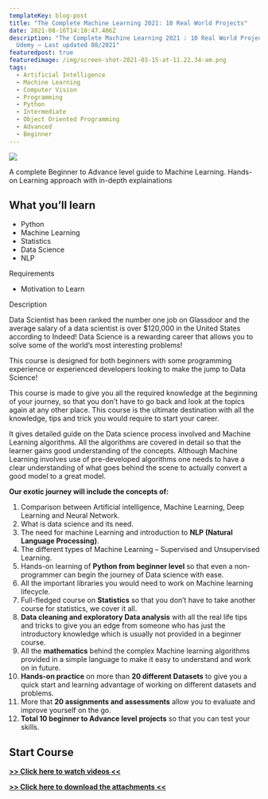 ```yaml
---
templateKey: blog-post
title: "The Complete Machine Learning 2021: 10 Real World Projects"
date: 2021-08-16T14:10:47.406Z
description: "The Complete Machine Learning 2021 : 10 Real World Projects —
  Udemy — Last updated 08/2021"
featuredpost: true
featuredimage: /img/screen-shot-2021-03-15-at-11.22.34-am.png
tags:
  - Artificial Intelligence
  - Machine Learning
  - Computer Vision
  - Programming
  - Python
  - Intermediate
  - Object Oriented Programming
  - Advanced
  - Beginner
---
```

![](/img/screen-shot-2021-03-15-at-11.22.34-am.png)

A complete Beginner to Advance level guide to Machine Learning. Hands-on Learning approach with in-depth explainations

## What you’ll learn

* Python
* Machine Learning
* Statistics
* Data Science
* NLP

Requirements

* Motivation to Learn

Description

Data Scientist has been ranked the number one job on Glassdoor and the average salary of a data scientist is over $120,000 in the United States according to Indeed! Data Science is a rewarding career that allows you to solve some of the world’s most interesting problems!

This course is designed for both beginners with some programming experience or experienced developers looking to make the jump to Data Science!

This course is made to give you all the required knowledge at the beginning of your journey, so that you don’t have to go back and look at the topics again at any other place. This course is the ultimate destination with all the knowledge, tips and trick you would require to start your career.

It gives detailed guide on the Data science process involved and Machine Learning algorithms. All the algorithms are covered in detail so that the learner gains good understanding of the concepts. Although Machine Learning involves use of pre-developed algorithms one needs to have a clear understanding of what goes behind the scene to actually convert a good model to a great model.

**Our exotic journey will include the concepts of:**

1. Comparison between Artificial intelligence, Machine Learning, Deep Learning and Neural Network.
2. What is data science and its need.
3. The need for machine Learning and introduction to **NLP (Natural Language Processing)**.
4. The different types of Machine Learning – Supervised and Unsupervised Learning.
5. Hands-on learning of **Python from beginner level** so that even a non-programmer can begin the journey of Data science with ease.
6. All the important libraries you would need to work on Machine learning lifecycle.
7. Full-fledged course on **Statistics** so that you don’t have to take another course for statistics, we cover it all.
8. **Data cleaning and exploratory Data analysis** with all the real life tips and tricks to give you an edge from someone who has just the introductory knowledge which is usually not provided in a beginner course.
9. All the **mathematics** behind the complex Machine learning algorithms provided in a simple language to make it easy to understand and work on in future.
10. **Hands-on practice** on more than **20 different Datasets** to give you a quick start and learning advantage of working on different datasets and problems.
11. More that **20 assignments and assessments** allow you to evaluate and improve yourself on the go.
12. **Total 10 beginner to Advance level projects** so that you can test your skills.

## **Start Course**

**[\>> Click here to watch videos <<](https://www.fembed.com/p/ez073c-n70qww6m)**

**[\>> Click here to download the attachments <<](https://shrinke.me/AvpeQRL)**